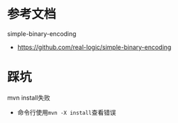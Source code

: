 # 参考文档
simple-binary-encoding
- https://github.com/real-logic/simple-binary-encoding

# 踩坑
mvn install失败
- 命令行使用`mvn -X install`查看错误
